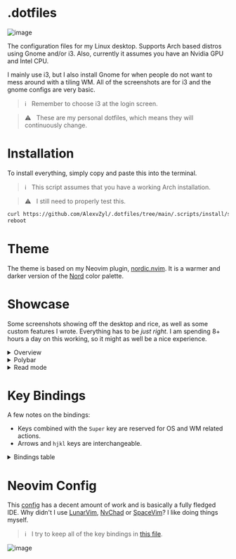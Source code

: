 # .dotfiles

![image](https://user-images.githubusercontent.com/81622310/233982163-9eb196df-a31d-41a3-9dfb-19c7c5d732f8.png)

The configuration files for my Linux desktop.  Supports Arch based distros using Gnome and/or i3.  Also, currently it assumes you have an Nvidia GPU and Intel CPU.

I mainly use i3, but I also install Gnome for when people do not want to mess around with a tiling WM.  All of the screenshots are for i3 and the gnome configs are very basic.  

> ℹ️ &nbsp; Remember to choose i3 at the login screen.

> ⚠️ &nbsp; These are my personal dotfiles, which means they will continuously change.

# Installation

To install everything, simply copy and paste this into the terminal.

> ℹ️ &nbsp; This script assumes that you have a working Arch installation.

> ⚠️ &nbsp; I still need to properly test this.

```bash
curl https://github.com/AlexvZyl/.dotfiles/tree/main/.scripts/install/setup.sh | bash
reboot
```

# Theme

The theme is based on my Neovim plugin, [nordic.nvim](https://github.com/AlexvZyl/nordic.nvim).  It is a warmer and darker version of the [Nord](https://www.nordtheme.com/) color palette.

# Showcase

Some screenshots showing off the desktop and rice, as well as some custom features I wrote.  Everything has to be *just right*.  I am spending 8+ hours a day on this working, so it might as well be a nice experience.

<details>

<summary>Overview</summary>

</br>

Wallpapers can be found at [this ImageGoNord repo](https://github.com/linuxdotexe/nordic-wallpapers) (they "norded" some nice wallpapers) and [locally](https://github.com/AlexvZyl/.dotfiles/tree/main/.wallpapers).

*For Reddit:*

![image](https://user-images.githubusercontent.com/81622310/212382904-0502af7d-653a-4834-8663-c449cfbcfb3c.png)

![image](https://user-images.githubusercontent.com/81622310/212382132-597b93e8-04b3-4497-93ce-8264bdc02fc0.png)

![image](https://user-images.githubusercontent.com/81622310/212382290-a923c5be-9d16-4e44-8fc0-090b05865316.png)

*Notifications via [dunst](https://github.com/dunst-project/dunst):*
![image](https://user-images.githubusercontent.com/81622310/210980911-cb7825d5-1ac2-4db9-b34a-f92887701d1d.png)

*Launcher via [rofi](https://github.com/adi1090x/rofi):*
![image](https://user-images.githubusercontent.com/81622310/211895894-663f3480-d2d9-4546-8f1b-04217cb2dd75.png)

*Powermenu via [rofi](https://github.com/adi1090x/rofi):*
![image](https://user-images.githubusercontent.com/81622310/211911407-050741e9-d7d7-412c-ac12-044f002e8b6f.png)

*Lock screen via [betterlockscreen](https://github.com/betterlockscreen/betterlockscreen):*
![image](https://user-images.githubusercontent.com/81622310/211187368-5d8e1215-4482-4506-9cd9-6508d980f1f3.png)

</details>

<details>

<summary>Polybar</summary>

</br>

*TODO*

### References

- [Arcolinux](https://github.com/arcolinux/arcolinux-polybar/blob/master/etc/skel/.config/polybar/config)
- [Polybar-Themes](https://github.com/adi1090x/polybar-themes)

</details>

<details>

<summary>Read mode</summary>

</br>

`Super + r` disables the `inactive-opacity` (from `picom`) for when readability is important.  An indicator is displayed via polybar.

*Disabled:*
![image](https://user-images.githubusercontent.com/81622310/212110520-c782704b-9780-47af-b3c3-46b231ee8805.png)

*Enabled:*
![image](https://user-images.githubusercontent.com/81622310/212110576-71a817aa-7785-4384-a817-30b3ee94e417.png)

</details>

# Key Bindings

A few notes on the bindings:

- Keys combined with the `Super` key are reserved for OS and WM related actions.  
- Arrows and `hjkl` keys are interchangeable.

<details>

<summary>Bindings table</summary>

</br>

|  Binding  |  Action   |
| :-------: | :-------: |
| Super + d | App launcher |
| Super + p | Powermenu |
| Super + t | Terminal |
| Super + n | Neovide |
| Super + b | BTop++ |
| Super + r | Toggle read mode |
| Super + tab | Windows |
| Super + Arrow | Cycle windows |
| Super + Shift + Arrow | Move window |
| Super + Number | Go to workspace |

</details>

# Neovim Config

This [config](https://github.com/AlexvZyl/.dotfiles/tree/main/.config/nvim) has a decent amount of work and is basically a fully fledged IDE.  Why didn't I use [LunarVim](https://github.com/LunarVim/LunarVim), [NvChad](https://github.com/NvChad/NvChad) or [SpaceVim](https://github.com/liuchengxu/space-vim)?  I like doing things myself.

> ℹ️ &nbsp; I try to keep all of the key bindings in [this file](https://github.com/AlexvZyl/.dotfiles/blob/main/.config/nvim/lua/alex/key-bindings.lua).

![image](https://user-images.githubusercontent.com/81622310/233982609-f9c15e39-da60-43d8-8c5c-4761db95ad9d.png)
